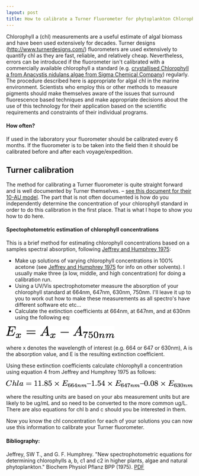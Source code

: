 ```yaml
---
layout: post
title: How to calibrate a Turner Fluorometer for phytoplankton Chlorophyll a
---
```


Chlorophyll a (chl) measurements are a useful estimate of algal biomass and have been used extensively for decades. Turner designs (http://www.turnerdesigns.com/) fluorometers are used extensively to quantify chl as they are fast, reliable, and relatively cheap. Nevertheless, errors can be introduced if the fluorometer isn't calibrated with a commercially available chlorophyll a standard (e.g. [crystallised Chlorophyll a from Anacystis nidulans algae from Sigma Chemical Company](http://www.sigmaaldrich.com/catalog/product/sigma/c6144?lang=en&region=AU)) regularly. The procedure described here is appropriate for algal chl in the marine environment. Scientists who employ this or other methods to measure pigments should make themselves aware of the issues that surround fluorescence based techniques and make appropriate decisions about the use of this technology for their application based on the scientific requirements and constraints of their individual programs.

#### How often?
If used in the laboratory your fluorometer should be calibrated every 6 months. If the fluorometer is to be taken into the field then it should be calibrated before and after each voyage/expedition.

## Turner calibration
The method for calibrating a Turner fluorometer is quite straight forward and is well documented by Turner themselves. – [see this document for their 10-AU model](../docs/turner_cal_doc.pdf). The part that is not often documented is how do you independently determine the concentration of your chlorophyll standard in order to do this calibration in the first place. That is what I hope to show you how to do here.

#### Spectophotometric estimation of chlorophyll concentrations
This is a brief method for estimating chlorophyll concentrations based on a samples spectral absorption, following [Jeffrey and Humphrey 1975](../docs/jeffreyhumphrey1975.pdf):

- Make up solutions of varying chlorophyll concentrations in 100% acetone (see [Jeffrey and Humphrey 1975](../docs/jeffreyhumphrey1975.pdf) for info on other solvents). I usually make three (a low, middle, and high concentration) for doing a calibration run.
- Using a UV/Vis spectrophotometer measure the absorption of your chlorophyll standard at 664nm, 647nm, 630nm, 750nm. I'll leave it up to you to work out how to make these measurements as all spectro's have different software etc etc...
- Calculate the extinction coefficients at 664nm, at 647nm, and at 630nm using the following eq:

![Equation 1](../images/turner_cal_eq1.png)

where x denotes the wavelength of interest (e.g. 664 or 647 or 630nm), A is the absorption value, and E is the resulting extinction coefficient.

Using these extinction coefficients calculate chlorophyll a concentration using equation 4 from Jeffrey and Humphrey 1975 as follows:

![Equation 2](../images/turner_cal_eq2.png)

where the resulting units are based on your abs measurement units but are likely to be ug/mL and so need to be converted to the more common ug/L. There are also equations for chl b and c should you be interested in them.

Now you know the chl concentration for each of your solutions you can now use this information to calibrate your Turner fluorometer.

#### Bibliography:
Jeffrey, SW T., and G. F. Humphrey. "New spectrophotometric equations for determining chlorophylls a, b, c1 and c2 in higher plants, algae and natural phytoplankton." Biochem Physiol Pflanz BPP (1975). [PDF](../docs/jeffreyhumphrey1975.pdf)
